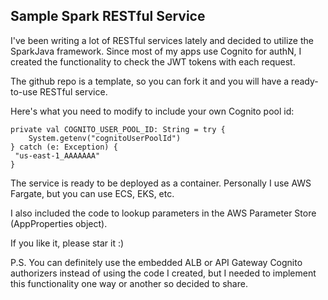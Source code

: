 Sample Spark RESTful Service 
----------

I've been writing a lot of RESTful services lately and decided to utilize the SparkJava framework. Since most of my apps use Cognito for authN, I created the functionality to check the JWT tokens with each request.

The github repo is a template, so you can fork it and you will have a ready-to-use RESTful service. 


Here's what you need to modify to include your own Cognito pool id:

```
private val COGNITO_USER_POOL_ID: String = try {
    System.getenv("cognitoUserPoolId")
} catch (e: Exception) {
 "us-east-1_AAAAAAA"
}
```

The service is ready to be deployed as a container. Personally I use AWS Fargate, but you can use ECS, EKS, etc. 

I also included the code to lookup parameters in the AWS Parameter Store (AppProperties object). 

If you like it, please star it :) 

P.S. You can definitely use the embedded ALB or API Gateway Cognito authorizers instead of using the code I created, but I needed to implement this functionality one way or another so decided to share. 

